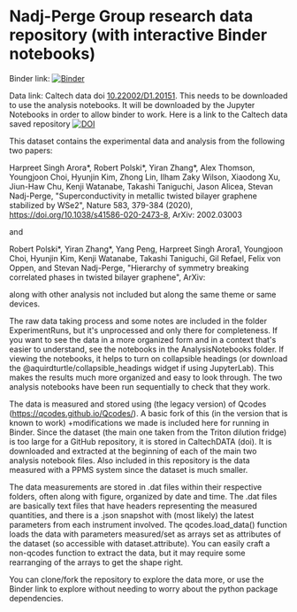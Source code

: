 # Nadj-Perge Group research data repository (with interactive Binder notebooks)

Binder link: [![Binder](https://mybinder.org/badge_logo.svg)](https://mybinder.org/v2/gh/RMpolski/TBG_Data/main)

Data link: Caltech data doi [10.22002/D1.20151](https://dx.doi.org/10.22002/D1.20151). This needs to be downloaded to use the analysis notebooks. It will be downloaded by the Jupyter Notebooks in order to allow binder to work. Here is a link to the Caltech data saved repository [![DOI](https://data.caltech.edu/badge/487155960.svg)](https://data.caltech.edu/badge/latestdoi/487155960)

This dataset contains the experimental data and analysis from the following two papers:

Harpreet Singh Arora*, Robert Polski*, Yiran Zhang*, Alex Thomson, Youngjoon Choi, Hyunjin Kim, Zhong Lin, Ilham Zaky Wilson, Xiaodong Xu, Jiun-Haw Chu, Kenji Watanabe, Takashi Taniguchi, Jason Alicea, Stevan Nadj-Perge, "Superconductivity in metallic twisted bilayer graphene stabilized by WSe2", Nature 583, 379-384 (2020), https://doi.org/10.1038/s41586-020-2473-8, ArXiv: 2002.03003

and

Robert Polski*, Yiran Zhang*, Yang Peng, Harpreet Singh Arora1, Youngjoon Choi, Hyunjin Kim, Kenji Watanabe, Takashi Taniguchi, Gil Refael, Felix von Oppen, and Stevan Nadj-Perge, "Hierarchy of symmetry breaking correlated phases in twisted bilayer graphene", ArXiv: 

along with other analysis not included but along the same theme or same devices.

The raw data taking process and some notes are included in the folder ExperimentRuns, but it's unprocessed and only there for completeness. If you want to see the data in a more organized form and in a context that's easier to understand, see the notebooks in the AnalysisNotebooks folder. If viewing the notebooks, it helps to turn on collapsible headings (or download the @aquirdturtle/collapsible_headings widget if using JupyterLab). This makes the results much more organized and easy to look through. The two analysis notebooks have been run sequentially to check that they work.

The data is measured and stored using (the legacy version) of Qcodes (https://qcodes.github.io/Qcodes/). A basic fork of this (in the version that is known to work) +modifications we made is included here for running in Binder. Since the dataset (the main one taken from the Triton dilution fridge) is too large for a GitHub repository, it is stored in CaltechDATA (doi). It is downloaded and extracted at the beginning of each of the main two analysis notebook files. Also included in this repository is the data measured with a PPMS system since the dataset is much smaller.

The data measurements are stored in .dat files within their respective folders, often along with figure, organized by date and time. The .dat files are basically text files that have headers representing the measured quantities, and there is a .json snapshot with (most likely) the latest parameters from each instrument involved. The qcodes.load_data() function loads the data with parameters measured/set as arrays set as attributes of the dataset (so accessible with dataset.attribute). You can easily craft a non-qcodes function to extract the data, but it may require some rearranging of the arrays to get the shape right.

You can clone/fork the repository to explore the data more, or use the Binder link to explore without needing to worry about the python package dependencies.
